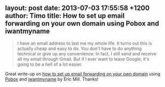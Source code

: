 layout: post
date: 2013-07-03 17:55:58 +1200
author: Timo
title: How to set up email forwarding on your own domain using Pobox and iwantmyname
----

> I have an email address to last me my whole life. It turns out this is actually cheap and easy to do. You don't have to do anything technical or give up any convenience. In fact, I still send and receive all my email through Gmail. But if I ever want to leave Google, it's going to be a hell of a lot easier.

Great write-up on [how to set up email forwarding on your own domain](http://konklone.com/post/take-control-of-your-email-address) using [Pobox](https://iwantmyname.com/services/email-hosting/pobox-mail-forwarding) and [iwantmyname](https://iwantmyname.com) by Eric Mill. Thanks!
